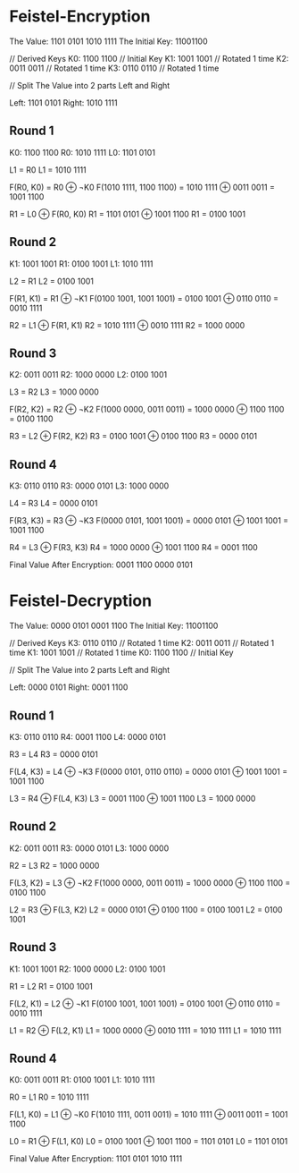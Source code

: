 # Feistel-Encryption

The Value: 1101 0101 1010 1111
The Initial Key: 11001100

// Derived Keys
K0: 1100 1100 // Initial Key
K1: 1001 1001 // Rotated 1 time
K2: 0011 0011 // Rotated 1 time
K3: 0110 0110 // Rotated 1 time

// Split The Value into 2 parts Left and Right

Left: 1101 0101
Right: 1010 1111

## Round 1
K0: 1100 1100
R0: 1010 1111
L0: 1101 0101

L1 = R0
L1 = 1010 1111

F(R0, K0) = R0 ⊕ ¬K0
F(1010 1111, 1100 1100) = 1010 1111 ⊕ 0011 0011 = 1001 1100

R1 = L0 ⊕ F(R0, K0)
R1 = 1101 0101 ⊕ 1001 1100
R1 = 0100 1001

## Round 2
K1: 1001 1001
R1: 0100 1001
L1: 1010 1111

L2 = R1
L2 = 0100 1001

F(R1, K1) = R1 ⊕ ¬K1
F(0100 1001, 1001 1001) = 0100 1001 ⊕ 0110 0110 = 0010 1111

R2 = L1 ⊕ F(R1, K1)
R2 = 1010 1111 ⊕ 0010 1111
R2 = 1000 0000

## Round 3
K2: 0011 0011
R2: 1000 0000
L2: 0100 1001

L3 = R2
L3 = 1000 0000

F(R2, K2) = R2 ⊕ ¬K2
F(1000 0000, 0011 0011) = 1000 0000 ⊕ 1100 1100 = 0100 1100

R3 = L2 ⊕ F(R2, K2)
R3 = 0100 1001 ⊕ 0100 1100
R3 = 0000 0101

## Round 4
K3: 0110 0110
R3: 0000 0101
L3: 1000 0000

L4 = R3
L4 = 0000 0101

F(R3, K3) = R3 ⊕ ¬K3
F(0000 0101, 1001 1001) = 0000 0101 ⊕ 1001 1001 = 1001 1100

R4 = L3 ⊕ F(R3, K3)
R4 = 1000 0000 ⊕ 1001 1100
R4 = 0001 1100

Final Value After Encryption: 0001 1100 0000 0101

# Feistel-Decryption

The Value: 0000 0101 0001 1100
The Initial Key: 11001100

// Derived Keys
K3: 0110 0110 // Rotated 1 time
K2: 0011 0011 // Rotated 1 time
K1: 1001 1001 // Rotated 1 time
K0: 1100 1100 // Initial Key

// Split The Value into 2 parts Left and Right

Left: 0000 0101
Right: 0001 1100

## Round 1
K3: 0110 0110
R4: 0001 1100
L4: 0000 0101

R3 = L4
R3 = 0000 0101

F(L4, K3) = L4 ⊕ ¬K3
F(0000 0101, 0110 0110) = 0000 0101 ⊕ 1001 1001 = 1001 1100

L3 = R4 ⊕ F(L4, K3)
L3 = 0001 1100 ⊕ 1001 1100
L3 = 1000 0000

## Round 2
K2: 0011 0011
R3: 0000 0101
L3: 1000 0000

R2 = L3
R2 = 1000 0000

F(L3, K2) = L3 ⊕ ¬K2
F(1000 0000, 0011 0011) = 1000 0000 ⊕ 1100 1100 = 0100 1100

L2 = R3 ⊕ F(L3, K2)
L2 = 0000 0101 ⊕ 0100 1100 = 0100 1001
L2 = 0100 1001

## Round 3
K1: 1001 1001
R2: 1000 0000
L2: 0100 1001

R1 = L2
R1 = 0100 1001

F(L2, K1) = L2 ⊕ ¬K1
F(0100 1001, 1001 1001) = 0100 1001 ⊕ 0110 0110 = 0010 1111

L1 = R2 ⊕ F(L2, K1)
L1 = 1000 0000 ⊕ 0010 1111 = 1010 1111
L1 = 1010 1111

## Round 4
K0: 0011 0011
R1: 0100 1001
L1: 1010 1111

R0 = L1
R0 = 1010 1111

F(L1, K0) = L1 ⊕ ¬K0
F(1010 1111, 0011 0011) = 1010 1111 ⊕ 0011 0011 = 1001 1100

L0 = R1 ⊕ F(L1, K0)
L0 = 0100 1001 ⊕ 1001 1100 = 1101 0101
L0 = 1101 0101

Final Value After Encryption: 1101 0101 1010 1111